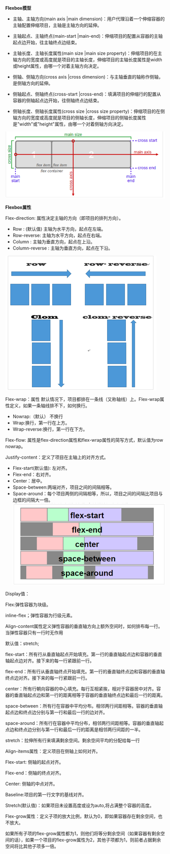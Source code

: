 **Flexbox模型**

* 主轴、主轴方向\(main axis \|main dimension\)：用户代理沿着一个伸缩容器的主轴配置伸缩项目，主轴是主轴方向的延伸。

* 主轴起点、主轴终点\(main-start \|main-end\)：伸缩项目的配置从容器的主轴起点边开始，往主轴终点边结束。

* 主轴长度、主轴长度属性\(main size \|main size property\)：伸缩项目的在主轴方向的宽度或高度就是项目的主轴长度，伸缩项目的主轴长度属性是width或height属性，由哪一个对着主轴方向决定。

* 侧轴、侧轴方向\(cross axis \|cross dimension\)：与主轴垂直的轴称作侧轴，是侧轴方向的延伸。

* 侧轴起点、侧轴终点\(cross-start \|cross-end\)：填满项目的伸缩行的配置从容器的侧轴起点边开始，往侧轴终点边结束。

* 侧轴长度、侧轴长度属性\(cross size \|cross size property\)：伸缩项目的在侧轴方向的宽度或高度就是项目的侧轴长度，伸缩项目的侧轴长度属性是"width"或"height"属性，由哪一个对着侧轴方向决定。

![](/assets/WX20170421-101855.png)

**Flexbox属性**

Flex-direction: 属性决定主轴的方向（即项目的排列方向）。

* Row : \(默认值\) 主轴为水平方向，起点在左端。
* Row-reverse: 主轴为水平方向，起点在右端。
* Column : 主轴为垂直方向，起点在上沿。
* Column-reverse : 主轴为垂直方向，起点在下沿。

![](/assets/WX20170421-105426.png)

Flex-wrap：属性 默认情况下，项目都排在一条线（又称轴线）上。Flex-wrap属性定义，如果一条轴线排不下，如何换行。

* Nowrap:（默认） 不换行
* Wrap:换行，第一行在上方。
* Wrap-reverse:换行，第一行在下方。

Flex-flow: 属性是flex-direction属性和flex-wrap属性的简写方式，默认值为row nowrap。

Justify-content：定义了项目在主轴上的对齐方式。

* Flex-start\(默认值\): 左对齐。
* Flex-end：右对齐。
* Center：居中。
* Space-between:两端对齐，项目之间的间隔相等。
* Space-around：每个项目两侧的间隔相等，所以，项目之间的间隔比项目与边框的间隔大一倍。![](/assets/WX20170421-110502.png)

Display值：

Flex:弹性容器为块级。

inline-flex；弹性容器为行级元素。

Align-content属性定义弹性容器的垂直轴方向上额外空间时，如何排布每一行。当弹性容器只有一行时无作用

默认值：stretch;

flex-start：所有行从垂直轴起点开始填充。第一行的垂直轴起点边和容器的垂直轴起点边对齐。接下来的每一行紧跟前一行。

flex-end：所有行从垂直轴终点开始填充。第一行的垂直轴终点边和容器的垂直轴终点边对齐。接下来的每一行紧跟前一行。

center：所有行朝向容器的中心填充。每行互相紧挨，相对于容器居中对齐。容器的垂直轴起点边和第一行的距离相等于容器的垂直轴终点边和最后一行的距离。

space-between：所有行在容器中平均分布。相邻两行间距相等。容器的垂直轴起点边和终点边分别与第一行和最后一行的边对齐。

space-around：所有行在容器中平均分布，相邻两行间距相等。容器的垂直轴起点边和终点边分别与第一行和最后一行的距离是相邻两行间距的一半。

stretch：拉伸所有行来填满剩余空间。剩余空间平均的分配给每一行

Align-items属性：定义项目在侧轴上如何对齐。

Flex-start: 侧轴的起点对齐。

Flex-end：侧轴的终点对齐。

Center: 侧轴的中点对齐。

Baseline:项目的第一行文字的基线对齐。

Stretch\(默认值\)：如果项目未设置高度或设为auto,将占满整个容器的高度。

Flex-grow属性：定义子项的放大比例，默认为0，即如果容器存在剩余空间，也不放大。

如果所有子项的flex-grow属性都为1，则他们将等分剩余空间（如果容器有剩余空间的话），如果一个项目的flex-grow属性为2，其他子项都为1，则前者占据剩余空间将比其他子项多一倍。







